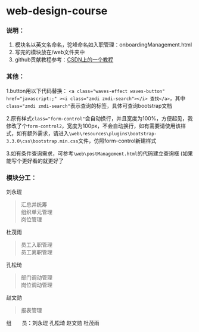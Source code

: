 # web-design-course
### 说明：
1. 模块名以英文名命名，驼峰命名如入职管理：onboardingManagement.html
2. 写完的模块放在/web文件夹中
3. github贡献教程参考：[CSDN上的一个教程](https://blog.csdn.net/BADAO_LIUMANG_QIZHI/article/details/84297048?utm_medium=distribute.pc_relevant.none-task-blog-BlogCommendFromMachineLearnPai2-2.control&depth_1-utm_source=distribute.pc_relevant.none-task-blog-BlogCommendFromMachineLearnPai2-2.control)

### 其他：
1.button用以下代码替换： `<a class="waves-effect waves-button" href="javascript:;" ><i class="zmdi zmdi-search"></i> 查找</a>`，其中
`class="zmdi zmdi-search"`表示查询的标签，具体可查询bootstrap文档

2.原有样式`class="form-control"`会自动换行，并且宽度为100%，方便起见，我修改了个`form-control2`，宽度为100px，不会自动换行，如有需要请使用该样式，如有额外需求，请进入`\web\resources\plugins\bootstrap-3.3.0\css\bootstrap.min.css`文件，仿照form-control新建样式

3.如有条件查询需求，可参考`\web\postManagement.html`的代码建立查询框 (如果能写个更好看的就更好了

### 模块分工：
刘永琨  
>汇总并统筹  
>组织单元管理  
>岗位管理  

杜茂雨  
>员工入职管理  
>员工离职管理  

孔松琦  
>部门调动管理  
>岗位调动管理  

赵文勋  
>报表管理  


组　　员：刘永琨 孔松琦 赵文勋 杜茂雨
